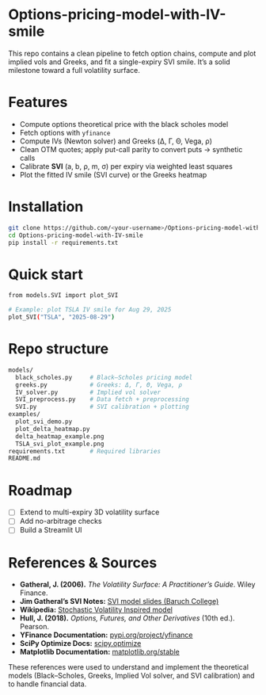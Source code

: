# Options-pricing-model-with-IV-smile
This repo contains a clean pipeline to fetch option chains, compute and plot implied vols and Greeks, and fit a single-expiry SVI smile. It’s a solid milestone toward a full volatility surface.
# Features
- Compute options theoretical price with the black scholes model
- Fetch options with `yfinance`
- Compute IVs (Newton solver) and Greeks (Δ, Γ, Θ, Vega, ρ)
- Clean OTM quotes; apply put-call parity to convert puts → synthetic calls
- Calibrate **SVI** (a, b, ρ, m, σ) per expiry via weighted least squares
- Plot the fitted IV smile (SVI curve) or the Greeks heatmap
# Installation
```bash
git clone https://github.com/<your-username>/Options-pricing-model-with-IV-smile.git
cd Options-pricing-model-with-IV-smile
pip install -r requirements.txt
```
# Quick start
```bash
from models.SVI import plot_SVI

# Example: plot TSLA IV smile for Aug 29, 2025
plot_SVI("TSLA", "2025-08-29")
```
# Repo structure
```bash
models/
  black_scholes.py     # Black–Scholes pricing model
  greeks.py            # Greeks: Δ, Γ, Θ, Vega, ρ
  IV_solver.py         # Implied vol solver
  SVI_preprocess.py    # Data fetch + preprocessing
  SVI.py               # SVI calibration + plotting
examples/
  plot_svi_demo.py    
  plot_delta_heatmap.py
  delta_heatmap_example.png
  TSLA_svi_plot_example.png
requirements.txt       # Required libraries
README.md
```
# Roadmap
- [ ] Extend to multi-expiry 3D volatility surface
- [ ] Add no-arbitrage checks
- [ ] Build a Streamlit UI
# References & Sources
- **Gatheral, J. (2006).** *The Volatility Surface: A Practitioner’s Guide*. Wiley Finance.  
- **Jim Gatheral’s SVI Notes:** [SVI model slides (Baruch College)](https://faculty.baruch.cuny.edu/jgatheral/svi.pdf)  
- **Wikipedia:** [Stochastic Volatility Inspired model](https://en.wikipedia.org/wiki/Stochastic_volatility_inspired_model)  
- **Hull, J. (2018).** *Options, Futures, and Other Derivatives* (10th ed.). Pearson.  
- **YFinance Documentation:** [pypi.org/project/yfinance](https://pypi.org/project/yfinance/)  
- **SciPy Optimize Docs:** [scipy.optimize](https://docs.scipy.org/doc/scipy/reference/optimize.html)  
- **Matplotlib Documentation:** [matplotlib.org/stable](https://matplotlib.org/stable/)  

These references were used to understand and implement the theoretical models (Black–Scholes, Greeks, Implied Vol solver, and SVI calibration) and to handle financial data.

